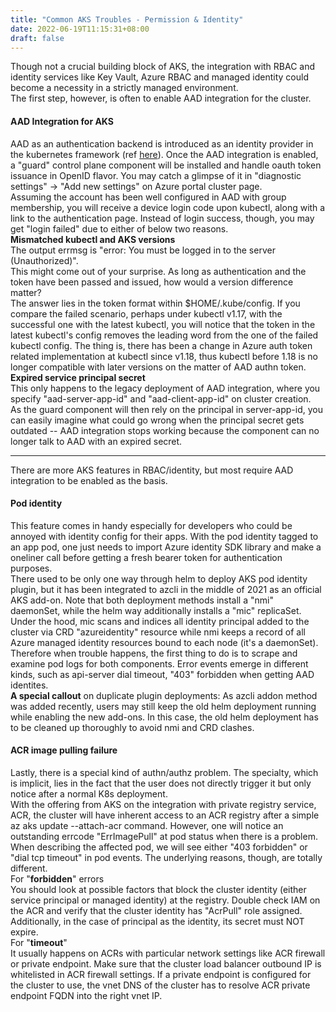 ```yaml
---
title: "Common AKS Troubles - Permission & Identity"
date: 2022-06-19T11:15:31+08:00
draft: false
---
```

Though not a crucial building block of AKS, the integration with RBAC and identity services like Key Vault, Azure RBAC and managed identity could become a necessity in a strictly managed environment.  
The first step, however, is often to enable AAD integration for the cluster.  
#### AAD Integration for AKS
AAD as an authentication backend is introduced as an identity provider in the kubernetes framework (ref [here](https://kubernetes.io/docs/reference/access-authn-authz/authentication/#openid-connect-tokens)). Once the AAD integration is enabled, a "guard" control plane component will be installed and handle oauth token issuance in OpenID flavor. You may catch a glimpse of it in "diagnostic settings" -> "Add new settings" on Azure portal cluster page.  
Assuming the account has been well configured in AAD with group membership, you will receive a device login code upon kubectl, along with a link to the authentication page. Instead of login success, though, you may get "login failed" due to either of below two reasons.  
**Mismatched kubectl and AKS versions**  
The output errmsg is "error: You must be logged in to the server (Unauthorized)".  
This might come out of your surprise. As long as authentication and the token have been passed and issued, how would a version difference matter?  
The answer lies in the token format within $HOME/.kube/config. If you compare the failed scenario, perhaps under kubectl v1.17, with the successful one with the latest kubectl, you will notice that the token in the latest kubectl's config removes the leading word from the one of the failed kubectl config. The thing is, there has been a change in Azure auth token related implementation at kubectl since v1.18, thus kubectl before 1.18 is no longer compatible with later versions on the matter of AAD authn token.  
**Expired service principal secret**  
This only happens to the legacy deployment of AAD integration, where you specify "aad-server-app-id" and "aad-client-app-id" on cluster creation.  
As the guard component will then rely on the principal in server-app-id, you can easily imagine what could go wrong when the principal secret gets outdated -- AAD integration stops working because the component can no longer talk to AAD with an expired secret.
*************
There are more AKS features in RBAC/identity, but most require AAD integration to be enabled as the basis.
#### Pod identity
This feature comes in handy especially for developers who could be annoyed with identity config for their apps. With the pod identity tagged to an app pod, one just needs to import Azure identity SDK library and make a oneliner call before getting a fresh bearer token for authentication purposes.  
There used to be only one way through helm to deploy AKS pod identity plugin, but it has been integrated to azcli in the middle of 2021 as an official AKS add-on. Note that both deployment methods install a "nmi" daemonSet, while the helm way additionally installs a "mic" replicaSet.  
Under the hood, mic scans and indices all identity principal added to the cluster via CRD "azureidentity" resource while nmi keeps a record of all Azure managed identity resources bound to each node (it's a daemonSet). Therefore when trouble happens, the first thing to do is to scrape and examine pod logs for both components. Error events emerge in different kinds, such as api-server dial timeout, "403" forbidden when getting AAD identites.  
**A special callout** on duplicate plugin deployments: As azcli addon method was added recently, users may still keep the old helm deployment running while enabling the new add-ons. In this case, the old helm deployment has to be cleaned up thoroughly to avoid nmi and CRD clashes.
#### ACR image pulling failure
Lastly, there is a special kind of authn/authz problem. The specialty, which is implicit, lies in the fact that the user does not directly trigger it but only notice after a normal K8s deployment.  
With the offering from AKS on the integration with private registry service, ACR, the cluster will have inherent access to an ACR registry after a simple az aks update --attach-acr command. However, one will notice an outstanding errcode "ErrImagePull" at pod status when there is a problem. When describing the affected pod, we will see either "403 forbidden" or "dial tcp timeout" in pod events. The underlying reasons, though, are totally different.  
For "**forbidden**" errors  
You should look at possible factors that block the cluster identity (either service principal or managed identity) at the registry. Double check IAM on the ACR and verify that the cluster identity has "AcrPull" role assigned. Additionally, in the case of principal as the identity, its secret must NOT expire.  
For "**timeout**"  
It usually happens on ACRs with particular network settings like ACR firewall or private endpoint. Make sure that the cluster load balancer outbound IP is whitelisted in ACR firewall settings. If a private endpoint is configured for the cluster to use, the vnet DNS of the cluster has to resolve ACR private endpoint FQDN into the right vnet IP.